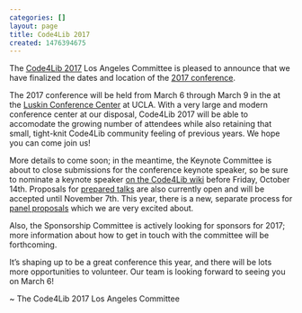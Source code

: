 ```yaml
---
categories: []
layout: page
title: Code4Lib 2017
created: 1476394675
---
```

The [Code4Lib 2017](http://2017.code4lib.org) Los Angeles Committee is pleased to announce that we have finalized the dates and location of the [2017 conference](http://2017.code4lib.org).

The 2017 conference will be held from March 6 through March 9 in the at the [Luskin Conference Center](http://luskinconferencecenter.ucla.edu/) at UCLA. With a very large and modern conference center at our disposal, Code4Lib 2017 will be able to accomodate the growing number of attendees while also retaining that small, tight-knit Code4Lib community feeling of previous years. We hope you can come join us!

More details to come soon; in the meantime, the Keynote Committee is about to close submissions for the conference keynote speaker, so be sure to nominate a keynote speaker [on the Code4Lib wiki](http://wiki.code4lib.org/2017_Keynote_Speakers_Nominations) before Friday, October 14th. Proposals for [prepared talks](http://2017.code4lib.org/about/propose-a-talk.html) are also currently open and will be accepted until November 7th. This year, there is a new, separate process for [panel proposals](https://goo.gl/forms/q2KbVcO4ntkh6bPp1) which we are very excited about.

Also, the Sponsorship Committee is actively looking for sponsors for 2017; more information about how to get in touch with the committee will be forthcoming.

It’s shaping up to be a great conference this year, and there will be lots more opportunities to volunteer. Our team is looking forward to seeing you on March 6!

~ The Code4Lib 2017 Los Angeles Committee 

